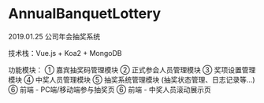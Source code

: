 # AnnualBanquetLottery

2019.01.25 公司年会抽奖系统

技术栈：Vue.js + Koa2 + MongoDB

功能模块：
① 嘉宾抽奖码管理模块
② 正式参会人员管理模块
③ 奖项设置管理模块
④ 中奖人员管理模块
⑤ 抽奖系统管理模块 (抽奖状态管理、日志记录等...)
⑥ 前端 - PC端/移动端参与抽奖页
⑥ 前端 - 中奖人员滚动展示页